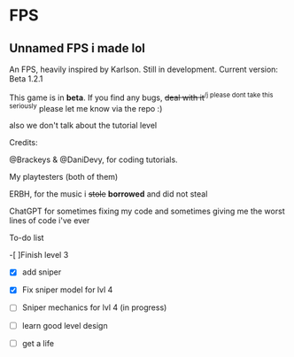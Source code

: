 # FPS
Unnamed FPS i made lol
--------------------
An FPS, heavily inspired by Karlson. Still in development. Current version: Beta 1.2.1

This game is in **beta**. If you find any bugs, ~~deal with it~~<sup>/j please dont take this seriously</sup> please let me know via the repo :)



also we don't talk about the tutorial level

Credits:

@Brackeys & @DaniDevy, for coding tutorials.

My playtesters (both of them)

ERBH, for the music i ~~stole~~ **borrowed** and did not steal

ChatGPT for sometimes fixing my code and sometimes giving me the worst lines of code i've ever

To-do list

-[ ]Finish level 3

-[x] add sniper

-[x] Fix sniper model for lvl 4

-[ ] Sniper mechanics for lvl 4 (in progress)

-[ ] learn good level design

-[ ] get a life


